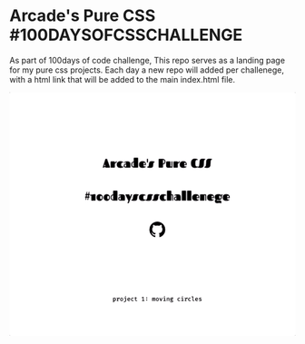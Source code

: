 # Arcade's Pure CSS #100DAYSOFCSSCHALLENGE
As part of 100days of code challenge,   This repo serves as a landing page for my pure css projects. Each day a new repo will added per challenege, with a html link that will be added to the main index.html file.

![](site.gif)